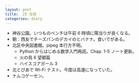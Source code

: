 ```yaml
---
layout: post
title:  25 日目
categories: diary
---
```


* 神谷公園。いつものベンチは午前 6 時頃に陽当りが良くなる。
* 朝：西友でチーズパンのデカイのとバナナ。食いでがある。
* 北区中央図書館。pipeg 本行方不明。
  * Python からはじめる数学入門再読。Chap. 1-5 ノート更新。
  * 火の鳥 6 望郷篇
  * ハイスコアガール 3
* 北とぴあで Wi-Fi テスト。今度は高速になっていた。
* ナムコゲーセン。
